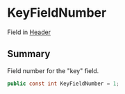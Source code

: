 # KeyFieldNumber

Field in [Header](./)

## Summary

Field number for the "key" field.

```csharp
public const int KeyFieldNumber = 1;
```
